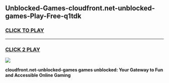 
## Unblocked-Games-cloudfront.net-unblocked-games-Play-Free-q1tdk
<h3>
<a href="https://premium76.site?title=cloudfront.net-unblocked-games&ref=23A">CLICK TO PLAY</a></h3>
<hr>

<h3>
<a href="https://premium76.site?title=cloudfront.net-unblocked-games&ref=23A">CLICK 2 PLAY</a>
  
</h3>

<a href="https://premium76.site?title=cloudfront.net-unblocked-games&ref=23A"><img src="https://clearcache.store/games.png"></a>


**cloudfront.net-unblocked-games games unblocked: Your Gateway to Fun and Accessible Online Gaming**
